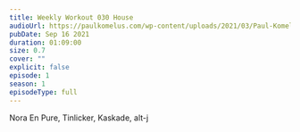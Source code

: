 ```yaml
---
title: Weekly Workout 030 House
audioUrl: https://paulkomelus.com/wp-content/uploads/2021/03/Paul-Komelus-Weekly-Workout-030(House).mp3
pubDate: Sep 16 2021
duration: 01:09:00
size: 0.7
cover: ""
explicit: false
episode: 1
season: 1
episodeType: full
---
```

Nora En Pure, Tinlicker, Kaskade, alt-j
